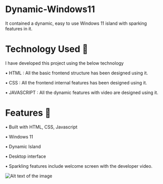 # Dynamic-Windows11
It contained a dynamic, easy to use Windows 11 island with sparking features in it.

# Technology Used 🔭

I have developed this project using the below technology

• HTML : All the basic frontend structure has been designed using it.        

• CSS : All the frontend internal features has been designed using it.

• JAVASCRIPT : All the dynamic features with video are designed using it.


# Features 🚀

• Built with HTML, CSS, Javascript

• Windows 11

• Dynamic Island
 
• Desktop interface
 
• Sparkling features include welcome screen with the developer video.
 
  
![Alt text of the image](https://images.hdqwalls.com/wallpapers/2022-windows-11-minimal-4k-z4.jpg)
